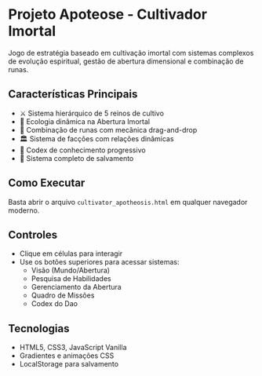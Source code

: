 # Projeto Apoteose - Cultivador Imortal

Jogo de estratégia baseado em cultivação imortal com sistemas complexos de evolução espiritual, gestão de abertura dimensional e combinação de runas.

## Características Principais
- ⚔️ Sistema hierárquico de 5 reinos de cultivo
- 🌱 Ecologia dinâmica na Abertura Imortal
- 🔮 Combinação de runas com mecânica drag-and-drop
- 🏛️ Sistema de facções com relações dinâmicas
- 📜 Codex de conhecimento progressivo
- 💾 Sistema completo de salvamento

## Como Executar
Basta abrir o arquivo `cultivator_apotheosis.html` em qualquer navegador moderno.

## Controles
- Clique em células para interagir
- Use os botões superiores para acessar sistemas:
  - Visão (Mundo/Abertura)
  - Pesquisa de Habilidades
  - Gerenciamento da Abertura
  - Quadro de Missões
  - Codex do Dao

## Tecnologias
- HTML5, CSS3, JavaScript Vanilla
- Gradientes e animações CSS
- LocalStorage para salvamento
